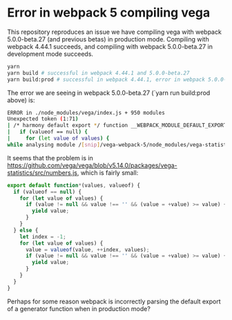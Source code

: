 # Error in webpack 5 compiling vega

This repository reproduces an issue we have compiling vega with webpack 5.0.0-beta.27 (and previous betas) in production mode. Compiling with webpack 4.44.1 succeeds, and compiling with webpack 5.0.0-beta.27 in development mode succeeds.

```sh
yarn
yarn build # successful in webpack 4.44.1 and 5.0.0-beta.27
yarn build:prod # successful in webpack 4.44.1, error in webpack 5.0.0-beta.27
```

The error we are seeing in webpack 5.0.0-beta.27 (`yarn run build:prod above) is:

```sh
ERROR in ./node_modules/vega/index.js + 950 modules
Unexpected token (1:71)
| /* harmony default export */ function __WEBPACK_MODULE_DEFAULT_EXPORT__*(values, valueof) {
|   if (valueof == null) {
|     for (let value of values) {
while analysing module /[snip]/vega-webpack-5/node_modules/vega-statistics/src/numbers.js for concatenation
```

It seems that the problem is in https://github.com/vega/vega/blob/v5.14.0/packages/vega-statistics/src/numbers.js, which is fairly small:

```js
export default function*(values, valueof) {
  if (valueof == null) {
    for (let value of values) {
      if (value != null && value !== '' && (value = +value) >= value) {
        yield value;
      }
    }
  } else {
    let index = -1;
    for (let value of values) {
      value = valueof(value, ++index, values);
      if (value != null && value !== '' && (value = +value) >= value) {
        yield value;
      }
    }
  }
}
```

Perhaps for some reason webpack is incorrectly parsing the default export of a generator function when in production mode?
